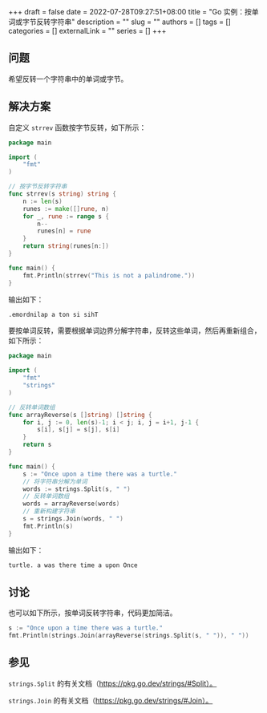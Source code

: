+++ 
draft = false
date = 2022-07-28T09:27:51+08:00
title = "Go 实例：按单词或字节反转字符串"
description = ""
slug = ""
authors = []
tags = []
categories = []
externalLink = ""
series = []
+++

## 问题

希望反转一个字符串中的单词或字节。

## 解决方案

自定义 `strrev` 函数按字节反转，如下所示：

```go
package main

import (
	"fmt"
)

// 按字节反转字符串
func strrev(s string) string {
	n := len(s)
	runes := make([]rune, n)
	for _, rune := range s {
		n--
		runes[n] = rune
	}
	return string(runes[n:])
}

func main() {
	fmt.Println(strrev("This is not a palindrome."))
}
```

输出如下：

```bash
.emordnilap a ton si sihT
```

要按单词反转，需要根据单词边界分解字符串，反转这些单词，然后再重新组合，如下所示：

```go
package main

import (
	"fmt"
	"strings"
)

// 反转单词数组
func arrayReverse(s []string) []string {
	for i, j := 0, len(s)-1; i < j; i, j = i+1, j-1 {
		s[i], s[j] = s[j], s[i]
	}
	return s
}

func main() {
	s := "Once upon a time there was a turtle."
	// 将字符串分解为单词
	words := strings.Split(s, " ")
	// 反转单词数组
	words = arrayReverse(words)
	// 重新构建字符串
	s = strings.Join(words, " ")
	fmt.Println(s)
}
```

输出如下：

```bash
turtle. a was there time a upon Once
```

## 讨论

也可以如下所示，按单词反转字符串，代码更加简洁。

```go
s := "Once upon a time there was a turtle."
fmt.Println(strings.Join(arrayReverse(strings.Split(s, " ")), " "))
```

## 参见

`strings.Split` 的有关文档（https://pkg.go.dev/strings/#Split）。

`strings.Join` 的有关文档（https://pkg.go.dev/strings/#Join）。
